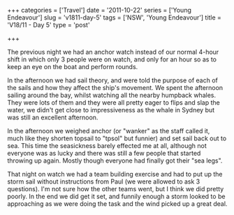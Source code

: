 +++
categories = ['Travel']
date = '2011-10-22'
series = ['Young Endeavour']
slug = 'v1811-day-5'
tags = ['NSW', 'Young Endeavour']
title = 'V18/11 - Day 5'
type = 'post'

+++

The previous night we had an anchor watch instead of our normal 4-hour shift in which only 3 people were on watch, and only for an hour so as to keep an eye on the boat and perform rounds.

In the afternoon we had sail theory, and were told the purpose of each of the sails and how they affect the ship's movement. We spent the afternoon sailing around the bay, whilst watching all the nearby humpback whales. They were lots of them and they were all pretty eager to flips and slap the water, we didn't get close to impressiveness as the whale in Sydney but was still an excellent afternoon.

In the afternoon we weighed anchor (or "wanker" as the staff called it, much like they shorten topsail to "tpsol" but funnier) and set sail back out to sea. This time the seasickness barely effected me at all, although not everyone was as lucky and there was still a few people that started throwing up again. Mostly though everyone had finally got their "sea legs".

That night on watch we had a team building exercise and had to put up the storm sail without instructions from Paul (we were allowed to ask 3 questions). I'm not sure how the other teams went, but I think we did pretty poorly. In the end we did get it set, and funnily enough a storm looked to be approaching as we were doing the task and the wind picked up a great deal.